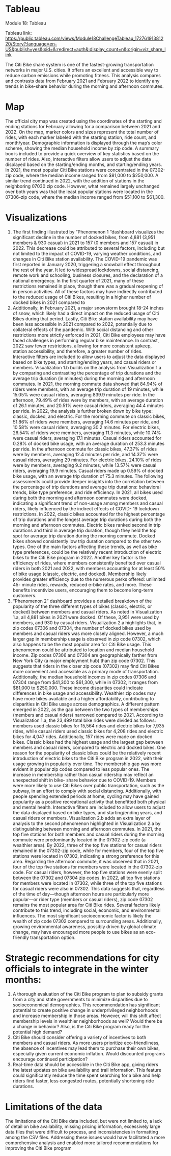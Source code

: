# Tableau
Module 18: Tableau <br>

Tableau link: https://public.tableau.com/views/Module18ChallengeTableau_17276191381220/Story?:language=en-US&publish=yes&:sid=&:redirect=auth&:display_count=n&:origin=viz_share_link 

The Citi Bike share system is one of the fastest-growing transportation networks in major U.S.
cities. It offers an excellent and accessible way to reduce carbon emissions while promoting fitness. This
analysis compares and contrasts data from February 2021 and February 2022 to identify any trends in
bike-share behavior during the morning and afternoon commutes.
# Map
The official city map was created using the coordinates of the starting and ending stations for February
allowing for a comparison between 2021 and 2022. On the map, marker colors and sizes represent the
total number of rides, with each marker labeled with the starting station, ride count, and month/year.
Demographic information is displayed through the map’s color scheme, showing the median household
income by zip code. A summary box is included to provide a quick overview of key statistics based on the
number of rides. Also, interactive filters allow users to adjust the data displayed based on the
starting/ending months, and starting/ending years.
In 2021, the most popular Citi Bike stations were concentrated in the 07302-zip code, where the median
income ranged from $81,000 to $250,000. A similar trend continued in 2022, with the addition of
stations in the neighboring 07030 zip code. However, what remained largely unchanged over both years
was that the least popular stations were located in the 07306-zip code, where the median income
ranged from $51,100 to $61,300.
# Visualizations
1. The first finding illustrated by “Phenomenon 1 “dashboard visualizes the significant decline in
the number of docked bikes, from 4,881 (3,951 members & 930 casual) in 2021 to 157 (0
members and 157 casual) in 2022. This decrease could be attributed to several factors, including
but not limited to the impact of COVID-19, varying weather conditions, and changes in Citi Bike
station availability.
The COVID-19 pandemic was first reported in January 2020, triggering a snowball effect
throughout the rest of the year. It led to widespread lockdowns, social distancing, remote work
and schooling, business closures, and the declaration of a national emergency. In the first
quarter of 2021, many of these restrictions remained in place, though there was a gradual
reopening of in person activities. All of these factors may have indirectly contributed to the
reduced usage of Citi Bikes, resulting in a higher number of docked bikes in 2021 compared to
2022. Additionally, in February 2021, a major snowstorm brought 18-24 inches of snow, which
likely had a direct impact on the reduced usage of Citi Bikes during that period. Lastly, Citi Bike
station availability may have been less accessible in 2021 compared to 2022, potentially due to
collateral effects of the pandemic. With social distancing and other restrictions more strictly
enforced in 2021, Citi Bike employees may have faced challenges in performing regular bike
maintenance. In contrast, 2022 saw fewer restrictions, allowing for more consistent upkeep,
station accessibility, and therefore, a greater number of rides. Interactive filters are included to
allow users to adjust the data displayed based on bike types, and starting/ending years, and
casual riders or members.
Visualization 1.b builds on the analysis from Visualization 1.a by comparing and contrasting the
percentage of trip durations and the average trip duration (in minutes) during the morning and
afternoon commutes. In 2021, the morning commute data showed that 84.94% of riders were
members, with an average trip duration of 19 minutes, while 15.05% were casual riders,
averaging 839.9 minutes per ride. In the afternoon, 79.49% of rides were by members, with an
average duration of 26.1 minutes, and 20.51% were casual riders, averaging 44.4 minutes per
ride.
In 2022, the analysis is further broken down by bike type: classic, docked, and electric. For the
morning commute on classic bikes, 51.86% of riders were members, averaging 14.6 minutes per
ride, and 10.58% were casual riders, averaging 30.2 minutes. For electric bikes, 26.54% of riders
were members, averaging 11.3 minutes, while 10.74% were casual riders, averaging 17.1
minutes. Casual riders accounted for 0.28% of docked bike usage, with an average duration of
253.3 minutes per ride. In the afternoon commute for classic bikes, 47.37% of rides were by
members, averaging 12.4 minutes per ride, and 14.37% were casual riders, averaging 29
minutes. For electric bikes, 24.10% of rides were by members, averaging 9.2 minutes, while
13.57% were casual riders, averaging 19.9 minutes. Casual riders made up 0.59% of docked bike
usage, with an average trip duration of 75.3 minutes. The following assessments could provide
deeper insights into the correlation between the percentage of trip durations and average trip
durations: behavioral trends, bike type preference, and ride efficiency. In 2021, all bikes used
during both the morning and afternoon commutes were docked, indicating a significant trend of
non-usage among members and casual riders, likely influenced by the indirect effects of COVID-
19 lockdown restrictions. In 2022, classic bikes accounted for the highest percentage of trip
durations and the longest average trip durations during both the morning and afternoon
commutes. Electric bikes ranked second in trip durations and third in average trip duration,
though they held the top spot for average trip duration during the morning commute. Docked
bikes showed consistently low trip duration compared to the other two types. One of the main
factors affecting these trends, as well as bike type preferences, could be the relatively recent
introduction of electric bikes to the Citi Bike program in 2022. Another key factor is the
efficiency of rides, where members consistently benefited over casual riders in both 2021 and
2022, with members accounting for at least 50% of bike usage (classic, electric, and docked).
Membership likely provides greater efficiency due to the numerous perks offered: unlimited 45-
minute rides, rewards, reduced e-bike rates, and more. These benefits incentivize users,
encouraging them to become long-term customers.
2. “Phenomenon 2” dashboard provides a detailed breakdown of the popularity of the three
different types of bikes (classic, electric, or docked) between members and casual riders. As
noted in Visualization 1.a, all 4,881 bikes in 2021 were docked. Of these, 3,951 were used by
members, and 930 by casual riders. Visualization 2.a highlights that, in zip codes 07306 and
07304, the number of docked bikes used by members and casual riders was more closely
aligned. However, a much larger gap in membership usage is observed in zip code 07302, which
also happens to be the most popular area for Citi Bike usage.
This phenomenon could be attributed to location and median household income. Zip codes
07306 and 07304 are geographically farther from New York City (a major employment hub) than
zip code 07302. This suggests that riders in the closer zip code (07302) may find Citi Bikes more
convenient and accessible as a primary mode of transportation. Additionally, the median
household incomes in zip codes 07306 and 07304 range from $41,300 to $61,300, while in
07302, it ranges from $81,000 to $250,000. These income disparities could indicate differences
in bike usage and accessibility. Wealthier zip codes may have more bikes available and a higher
affordability, contributing to disparities in Citi Bike usage across demographics.
A different pattern emerged in 2022, as the gap between the two types of memberships
(members and casual riders) narrowed compared to 2021. According to Visualization 1.a, the
23,499 total bike rides were divided as follows: members used classic bikes for 15,564 rides and
electric bikes for 7,935 rides, while casual riders used classic bikes for 4,208 rides and electric
bikes for 4,047 rides. Additionally, 157 rides were made on docked bikes. Classic bikes had the
highest usage and the largest gap between members and casual riders, compared to electric and
docked bikes.
One reason for the popularity of classic bikes could be the relatively recent introduction of
electric bikes to the Citi Bike program in 2022, with their usage growing in popularity over time.
The membership gap was more evident in popular zip codes compared to less popular ones. The
increase in membership rather than casual ridership may reflect an unexpected shift in bike-
share behavior due to COVID-19. Members were more likely to use Citi Bikes over public
transportation, such as the subway, in an effort to comply with social distancing. Additionally,
with people spending extended periods at home, cycling may have gained popularity as a
positive recreational activity that benefitted both physical and mental health. Interactive filters
are included to allow users to adjust the data displayed based on bike types, and starting/ending
years, and casual riders or members.
Visualization 2.b adds an extra layer of analysis to the second phenomenon highlighted in
Visualization 2.a by distinguishing between morning and afternoon commutes. In 2021, the top
five stations for both members and casual riders during the morning commute were
predominantly located in the 07302-zip code (a wealthier area). By 2022, three of the top five
stations for casual riders remained in the 07302-zip code, while for members, four of the top
five stations were located in 07302, indicating a strong preference for this area.
Regarding the afternoon commute, it was observed that in 2021, four of the top five stations for
members were located in the 07302-zip code. For casual riders, however, the top five stations
were evenly split between the 07302 and 07304 zip codes. In 2022, all top five stations for
members were located in 07302, while three of the top five stations for casual riders were also
in 07302. This data suggests that, regardless of the time of day—though afternoon hours are
particularly more popular—or rider type (members or casual riders), zip code 07302 remains the
most popular area for Citi Bike rides. Several factors likely contribute to this trend, including
social, economic, and environmental influences. The most significant socioeconomic factor is
likely the wealth of zip code 07302 compared to surrounding areas. Additionally, growing
environmental awareness, possibly driven by global climate change, may have encouraged more
people to use bikes as an eco-friendly transportation option.
# Strategic recommendations for city officials to integrate in the winter months:
1. A thorough evaluation of the Citi Bike program to plan to subsidy grants from a city and
state governments to minimize disparities due to socioeconomical demographics. This
recommendation has significant potential to create positive change in underprivileged
neighborhoods and increase membership in those areas. However, will this shift affect
membership levels in wealthier neighborhoods as well? Would there be a change in
behavior? Also, is the Citi Bike program ready for the potential high demand?
2. Citi Bike should consider offering a variety of incentives to both members and casual riders.
As more users prioritize eco-friendliness, the absence of incentives may lead them to
purchase their own bikes, especially given current economic inflation. Would discounted
programs encourage continued participation?
3. Real-time data should be accessible in the Citi Bike app, giving riders the latest updates on
bike availability and trail information. This feature could significantly reduce the time spent
searching for a bike and help riders find faster, less congested routes, potentially shortening
ride durations.
# Limitations of the data
The limitations of the Citi Bike data included, but were not limited to, a lack of detail on bike availability,
missing pricing information, excessively large data files that were difficult to process, and inconsistencies
in formatting among the CSV files. Addressing these issues would have facilitated a more comprehensive
analysis and enabled more tailored recommendations for improving the Citi Bike program
